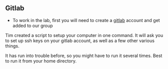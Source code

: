 ## Gitlab

* To work in the lab, first you will need to create a [gitlab](https://gitlab.com/) account and get added to our group

Tim created a script to setup your computer in one command. It will ask you to set up ssh keys on your gitlab account, as well as a few other various things.

It has run into trouble before, so you might have to run it several times. Best to run it from your home directory.

